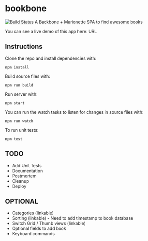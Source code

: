 # bookbone
[![Build Status](https://travis-ci.org/Charca/bookbone.svg)](https://travis-ci.org/Charca/bookbone)
A Backbone + Marionette SPA to find awesome books

You can see a live demo of this app here: URL

## Instructions

Clone the repo and install dependencies with:

```
npm install
```

Build source files with:

```
npm run build
```

Run server with:

```
npm start
```

You can run the watch tasks to listen for changes in source files with:

```
npm run watch
```

To run unit tests:

```
npm test
```

## TODO
- Add Unit Tests
- Documentation
- Postmortem
- Cleanup
- Deploy

## OPTIONAL
- Categories (linkable)
- Sorting (linkable) - Need to add timestamp to book database
- Switch Grid / Thumb views (linkable)
- Optional fields to add book
- Keyboard commands